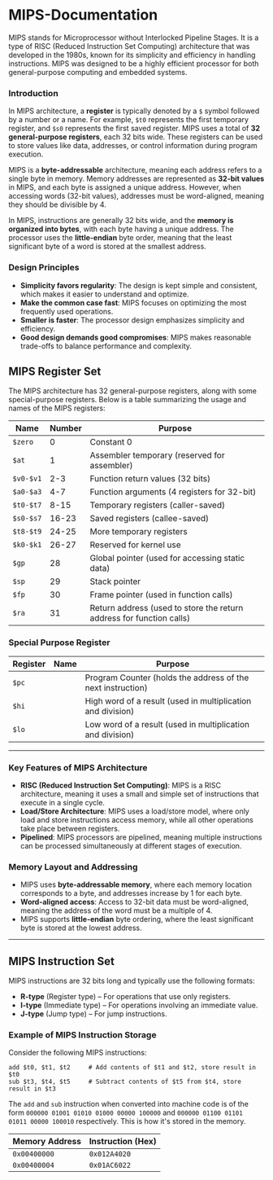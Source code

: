 # MIPS-Documentation

MIPS stands for Microprocessor without Interlocked Pipeline Stages. It is a type of RISC (Reduced Instruction Set Computing) architecture that was developed in the 1980s, known for its simplicity and efficiency in handling instructions. MIPS was designed to be a highly efficient processor for both general-purpose computing and embedded systems.

### Introduction

In MIPS architecture, a **register** is typically denoted by a `$` symbol followed by a number or a name. For example, `$t0` represents the first temporary register, and `$s0` represents the first saved register. MIPS uses a total of **32 general-purpose registers**, each 32 bits wide. These registers can be used to store values like data, addresses, or control information during program execution.

MIPS is a **byte-addressable** architecture, meaning each address refers to a single byte in memory. Memory addresses are represented as **32-bit values** in MIPS, and each byte is assigned a unique address. However, when accessing words (32-bit values), addresses must be word-aligned, meaning they should be divisible by 4.

In MIPS, instructions are generally 32 bits wide, and the **memory is organized into bytes**, with each byte having a unique address. The processor uses the **little-endian** byte order, meaning that the least significant byte of a word is stored at the smallest address.

### Design Principles 

- **Simplicity favors regularity**: The design is kept simple and consistent, which makes it easier to understand and optimize.
- **Make the common case fast**: MIPS focuses on optimizing the most frequently used operations.
- **Smaller is faster**: The processor design emphasizes simplicity and efficiency.
- **Good design demands good compromises**: MIPS makes reasonable trade-offs to balance performance and complexity.

## MIPS Register Set

The MIPS architecture has 32 general-purpose registers, along with some special-purpose registers. Below is a table summarizing the usage and names of the MIPS registers:

| Name     | Number  | Purpose                                      |
|----------|--------|----------------------------------------------|
| `$zero`  | 0      | Constant 0                                  |
| `$at`    | 1      | Assembler temporary (reserved for assembler)|
| `$v0-$v1`| 2-3    | Function return values (32 bits)             |
| `$a0-$a3`| 4-7    | Function arguments (4 registers for 32-bit)  |
| `$t0-$t7`| 8-15   | Temporary registers (caller-saved)           |
| `$s0-$s7`| 16-23  | Saved registers (callee-saved)               |
| `$t8-$t9`| 24-25  | More temporary registers                    |
| `$k0-$k1`| 26-27  | Reserved for kernel use                     |
| `$gp`    | 28     | Global pointer (used for accessing static data) |
| `$sp`    | 29     | Stack pointer                                |
| `$fp`    | 30     | Frame pointer (used in function calls)      |
| `$ra`    | 31     | Return address (used to store the return address for function calls) |

### Special Purpose Register

| Register | Name    | Purpose                                             |
|----------|---------|-----------------------------------------------------|
| `$pc`    |         | Program Counter (holds the address of the next instruction) |
| `$hi`    |         | High word of a result (used in multiplication and division) |
| `$lo`    |         | Low word of a result (used in multiplication and division) |

---

### Key Features of MIPS Architecture

- **RISC (Reduced Instruction Set Computing)**: MIPS is a RISC architecture, meaning it uses a small and simple set of instructions that execute in a single cycle.
- **Load/Store Architecture**: MIPS uses a load/store model, where only load and store instructions access memory, while all other operations take place between registers.
- **Pipelined**: MIPS processors are pipelined, meaning multiple instructions can be processed simultaneously at different stages of execution.

### Memory Layout and Addressing

- MIPS uses **byte-addressable memory**, where each memory location corresponds to a byte, and addresses increase by 1 for each byte.
- **Word-aligned access**: Access to 32-bit data must be word-aligned, meaning the address of the word must be a multiple of 4.
- MIPS supports **little-endian** byte ordering, where the least significant byte is stored at the lowest address.

---

## MIPS Instruction Set

MIPS instructions are 32 bits long and typically use the following formats:

- **R-type** (Register type) – For operations that use only registers.
- **I-type** (Immediate type) – For operations involving an immediate value.
- **J-type** (Jump type) – For jump instructions.

### Example of MIPS Instruction Storage

Consider the following MIPS instructions:

```assembly
add $t0, $t1, $t2     # Add contents of $t1 and $t2, store result in $t0
sub $t3, $t4, $t5     # Subtract contents of $t5 from $t4, store result in $t3
```

The `add` and `sub` instruction when converted into machine code is of the form `000000 01001 01010 01000 00000 100000` and `000000 01100 01101 01011 00000 100010` respectively. This is how it's stored in the memory.

| **Memory Address** | **Instruction (Hex)** |
|--------------------|-----------------------|
| `0x00400000`       | `0x012A4020`          |
| `0x00400004`       | `0x01AC6022`          |





